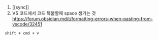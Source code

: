 
1. [[sync]]
2. VS 코드에서 코드 복붙할때 space 생기는 것
https://forum.obsidian.md/t/formatting-errors-when-pasting-from-vscode/32451

```
shift + cmd + v

```
